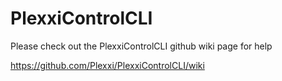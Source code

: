 PlexxiControlCLI
================
Please check out the PlexxiControlCLI github wiki page for help

https://github.com/Plexxi/PlexxiControlCLI/wiki
